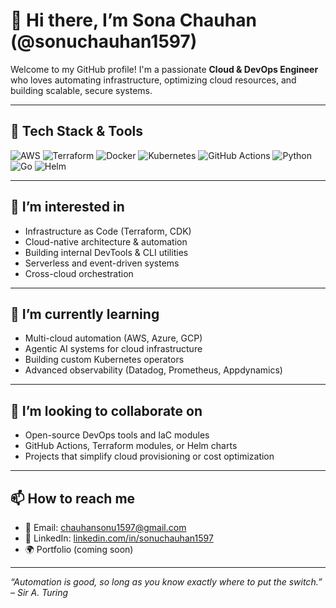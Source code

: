 # 👋 Hi there, I’m Sona Chauhan (@sonuchauhan1597)

Welcome to my GitHub profile! I'm a passionate **Cloud & DevOps Engineer** who loves automating infrastructure, optimizing cloud resources, and building scalable, secure systems.

---

## 🔧 Tech Stack & Tools

![AWS](https://img.shields.io/badge/AWS-%23FF9900.svg?style=flat&logo=amazon-aws&logoColor=white)
![Terraform](https://img.shields.io/badge/Terraform-%235835CC.svg?style=flat&logo=terraform&logoColor=white)
![Docker](https://img.shields.io/badge/Docker-%230db7ed.svg?style=flat&logo=docker&logoColor=white)
![Kubernetes](https://img.shields.io/badge/Kubernetes-%23326ce5.svg?style=flat&logo=kubernetes&logoColor=white)
![GitHub Actions](https://img.shields.io/badge/GitHub_Actions-%232c3e50.svg?style=flat&logo=github-actions&logoColor=white)
![Python](https://img.shields.io/badge/Python-%233776AB.svg?style=flat&logo=python&logoColor=white)
![Go](https://img.shields.io/badge/Go-%2300ADD8.svg?style=flat&logo=go&logoColor=white)
![Helm](https://img.shields.io/badge/Helm-%232C8EBB.svg?style=flat&logo=helm&logoColor=white)

---

## 👀 I’m interested in
- Infrastructure as Code (Terraform, CDK)
- Cloud-native architecture & automation
- Building internal DevTools & CLI utilities
- Serverless and event-driven systems
- Cross-cloud orchestration

---

## 🌱 I’m currently learning
- Multi-cloud automation (AWS, Azure, GCP)
- Agentic AI systems for cloud infrastructure
- Building custom Kubernetes operators
- Advanced observability (Datadog, Prometheus, Appdynamics)

---

## 💞️ I’m looking to collaborate on
- Open-source DevOps tools and IaC modules
- GitHub Actions, Terraform modules, or Helm charts
- Projects that simplify cloud provisioning or cost optimization

---

## 📫 How to reach me
- 📧 Email: [chauhansonu1597@gmail.com](mailto:chauhansonu1597@gmail.com)
- 💼 LinkedIn: [linkedin.com/in/sonuchauhan1597](https://www.linkedin.com/in/sonuchauhan1597)
- 🌍 Portfolio (coming soon)

---

_“Automation is good, so long as you know exactly where to put the switch.” – Sir A. Turing_
